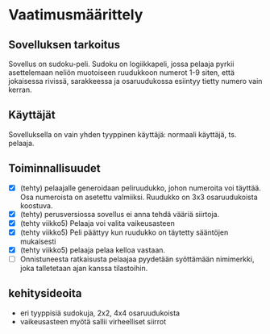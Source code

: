 # Vaatimusmäärittely

## Sovelluksen tarkoitus

Sovellus on sudoku-peli. Sudoku on logiikkapeli, jossa pelaaja pyrkii asettelemaan neliön muotoiseen ruudukkoon numerot 1-9 siten, että jokaisessa rivissä, sarakkeessa ja osaruudukossa esiintyy tietty numero vain kerran.

## Käyttäjät

Sovelluksella on vain yhden tyyppinen käyttäjä: normaali käyttäjä, ts. pelaaja.

## Toiminnallisuudet

- [x] (tehty) pelaajalle generoidaan peliruudukko, johon numeroita voi täyttää. Osa numeroista on asetettu valmiiksi. Ruudukko on 3x3 osaruudukoista koostuva.
- [x] (tehty) perusversiossa sovellus ei anna tehdä vääriä siirtoja.
- [x] (tehty viikko5) Pelaaja voi valita vaikeusasteen
- [x] (tehty viikko5) Peli päättyy kun ruudukko on täytetty sääntöjen mukaisesti
- [x] (tehty viikko5) pelaaja pelaa kelloa vastaan.
- [ ] Onnistuneesta ratkaisusta pelaajaa pyydetään syöttämään nimimerkki, joka talletetaan ajan kanssa tilastoihin.

## kehitysideoita

- eri tyyppisiä sudokuja, 2x2, 4x4 osaruudukoista
- vaikeusasteen myötä sallii virheelliset siirrot
